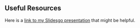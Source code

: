 ## Useful Resources

Here is a [link to my Slidesgo presentation](https://slidesgo.com/editor/share/9cb14698-86f6-4c86-b818-2f7ca3f19be8#rs=link) that might be helpful.
